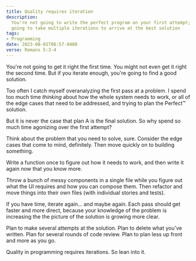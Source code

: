 ```yaml
---
title: Quality requires iteration
description:
  You're not going to write the perfect program on your first attempt; it's
  going to take multiple iterations to arrive at the best solution
tags:
- Programming
date: 2023-08-01T06:57-0400
verse: Romans 5:3-4
---
```


You're not going to get it right the first time. You might not even get it right
the second time. But if you iterate enough, you're going to find a good
solution.

Too often I catch myself overanalyzing the first pass at a problem. I spend too
much time _thinking_ about how the whole system needs to work, or all of the
edge cases that need to be addressed, and trying to plan the Perfect™ solution.

But it is never the case that plan A is the final solution. So why spend so much
time agonizing over the first attempt?

Think about the problem that you need to solve, sure. Consider the edge cases
that come to mind, definitely. Then move quickly on to building something.

Write a function once to figure out how it needs to work, and then write it
again now that you know more.

Throw a bunch of messy components in a single file while you figure out what the
UI requires and how you can compose them. Then refactor and move things into
their own files (with individual stories and tests).

If you have time, iterate again... and maybe again. Each pass should get faster
and more direct, because your knowledge of the problem is increasing the the
picture of the solution is growing more clear.

Plan to make several attempts at the solution. Plan to delete what you've
written. Plan for several rounds of code review. Plan to plan less up front and
more as you go.

Quality in programming requires iterations. So lean into it.
